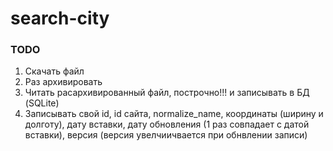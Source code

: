 # search-city

### TODO
1. Скачать файл
1. Раз архивировать
1. Читать расархивированный файл, построчно!!! и записывать в БД (SQLite)
1. Записывать свой id, id сайта, normalize_name, координаты (ширину и долготу), дату вставки, дату обновления (1 раз совпадает с датой вставки), версия (версия увелчиичвается при обнвлении записи)
